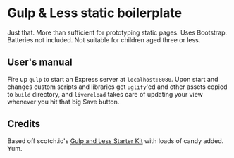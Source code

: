 # Gulp & Less static boilerplate

Just that. More than sufficient for prototyping static pages. Uses Bootstrap. Batteries not included. Not suitable for children aged three or less.

## User's manual

Fire up `gulp` to start an Express server at `localhost:8080`. 
Upon start and changes custom scripts and libraries get `uglify`'ed and other assets copied to `build` directory, and `livereload` takes care of updating your view whenever you hit that big Save button.

## Credits

Based off scotch.io's [Gulp and Less Starter Kit](https://github.com/scotch-io/gulp-and-less-starter-kit) with loads of candy added. Yum.